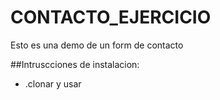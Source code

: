 # CONTACTO_EJERCICIO
Esto es una demo de un form de contacto

##Intruscciones de instalacion:
* .clonar y usar